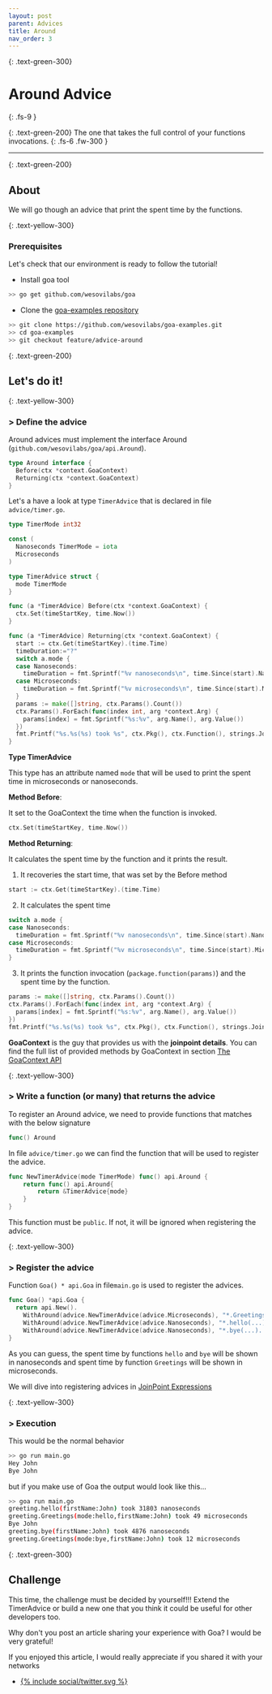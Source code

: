 ```yaml
---
layout: post
parent: Advices
title: Around
nav_order: 3
---
```


{: .text-green-300}
# Around Advice
{: .fs-9 }
 
{: .text-green-200}
The one that takes the full control of your functions invocations.
{: .fs-6 .fw-300 }

---
 
{: .text-green-200}
## About
 
We will go though an advice that print the spent time by the functions.
 
{: .text-yellow-300}
### Prerequisites
 
Let's check that our environment is ready to follow the tutorial!
  
- Install goa tool 
```bash
>> go get github.com/wesovilabs/goa
```

- Clone the [goa-examples repository](https://github.com/wesovilabs/goa-examples.git)
```bash
>> git clone https://github.com/wesovilabs/goa-examples.git
>> cd goa-examples
>> git checkout feature/advice-around
 ```

{: .text-green-200}
## Let's do it!

{: .text-yellow-300}
### > Define the advice

Around advices must implement the interface Around (`github.com/wesovilabs/goa/api.Around`).  
```go
type Around interface {
  Before(ctx *context.GoaContext)
  Returning(ctx *context.GoaContext)
}
```

Let's a have a look at type `TimerAdvice` that is declared in file `advice/timer.go`.

```go
type TimerMode int32

const (
  Nanoseconds TimerMode = iota
  Microseconds
)

type TimerAdvice struct {
  mode TimerMode
}

func (a *TimerAdvice) Before(ctx *context.GoaContext) {
  ctx.Set(timeStartKey, time.Now())
}

func (a *TimerAdvice) Returning(ctx *context.GoaContext) {
  start := ctx.Get(timeStartKey).(time.Time)
  timeDuration:="?"
  switch a.mode {
  case Nanoseconds:
    timeDuration = fmt.Sprintf("%v nanoseconds\n", time.Since(start).Nanoseconds())
  case Microseconds:
    timeDuration = fmt.Sprintf("%v microseconds\n", time.Since(start).Microseconds())
  }
  params := make([]string, ctx.Params().Count())
  ctx.Params().ForEach(func(index int, arg *context.Arg) {
    params[index] = fmt.Sprintf("%s:%v", arg.Name(), arg.Value())
  })
  fmt.Printf("%s.%s(%s) took %s", ctx.Pkg(), ctx.Function(), strings.Join(params, ","),timeDuration)
}
```

**Type TimerAdvice** 

This type has an attribute named `mode` that will be used to print the spent time in microseconds or nanoseconds.

**Method Before**:

It set to the GoaContext the time when the function is invoked.

```go
ctx.Set(timeStartKey, time.Now())
```

**Method Returning**:

It calculates the spent time by the function and it prints the result.

1. It recoveries the start time, that was set by the Before method
```go
start := ctx.Get(timeStartKey).(time.Time)
```

2. It calculates the spent time
```go
switch a.mode {
case Nanoseconds:
  timeDuration = fmt.Sprintf("%v nanoseconds\n", time.Since(start).Nanoseconds())
case Microseconds:
  timeDuration = fmt.Sprintf("%v microseconds\n", time.Since(start).Microseconds())
}
```

3. It prints the function invocation (`package.function(params)`) and the spent time by the function.
```go
params := make([]string, ctx.Params().Count())
ctx.Params().ForEach(func(index int, arg *context.Arg) {
  params[index] = fmt.Sprintf("%s:%v", arg.Name(), arg.Value())
})
fmt.Printf("%s.%s(%s) took %s", ctx.Pkg(), ctx.Function(), strings.Join(params, ","),timeDuration)
```

**GoaContext** is the guy that provides us with the **joinpoint details**.
You can find the full list of provided methods by GoaContext in section [The GoaContext API](/goacontext)


{: .text-yellow-300}
### > Write a function (or many) that returns the advice
To register an Around advice,  we need to provide functions that matches with the below signature
```go
func() Around
```

In file `advice/timer.go` we can find the function that will be used to register the advice.
```go
func NewTimerAdvice(mode TimerMode) func() api.Around {
	return func() api.Around{
		return &TimerAdvice{mode}
	}
}
```

This function must be `public`. If not, it will be ignored when registering the advice.

{: .text-yellow-300}
### > Register the advice

Function `Goa() * api.Goa` in file`main.go` is used to register the advices.

```go
func Goa() *api.Goa {
  return api.New().
    WithAround(advice.NewTimerAdvice(advice.Microseconds), "*.Greetings(...)...").
    WithAround(advice.NewTimerAdvice(advice.Nanoseconds), "*.hello(...)...").
    WithAround(advice.NewTimerAdvice(advice.Nanoseconds), "*.bye(...)..."
}
```

As you can guess, the spent time by functions `hello` and `bye` will be shown in nanoseconds and spent time by function
`Greetings` will be shown in microseconds. 


We will dive into registering advices in [JoinPoint Expressions](/joinpoints)

{: .text-yellow-300}
### > Execution

This would be the normal behavior

```bash
>> go run main.go
Hey John
Bye John
```

but if you make use of Goa  the output would look like this...

```bash
>> goa run main.go
greeting.hello(firstName:John) took 31803 nanoseconds
greeting.Greetings(mode:hello,firstName:John) took 49 microseconds
Bye John
greeting.bye(firstName:John) took 4876 nanoseconds
greeting.Greetings(mode:bye,firstName:John) took 12 microseconds
```


{: .text-green-300}
## Challenge

This time, the challenge must be decided by yourself!!! Extend the TimerAdvice or build a new one that you think it could
be useful for other developers too.

Why don't you post an article sharing your experience with Goa?  I would be very grateful! 

If you enjoyed this article, I would really appreciate if you shared it with your networks


<div class="socialme">
    <ul>
        <li class="twitter">
            <a href="https://twitter.com/intent/tweet?via={{site.data.social.twitter.username}}&url={{ site.data.social.twitter.url | uri_escape}}&text={{ site.data.social.twitter.message | uri_escape}}" target="_blank">
                {% include social/twitter.svg %}
            </a>
        </li>
    </ul>
</div>
